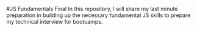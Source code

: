 #JS Fundamentals Final
In this repository, I will share my last minute preparation in building up the necessary fundamental JS skills to prepare my technical interview for bootcamps.